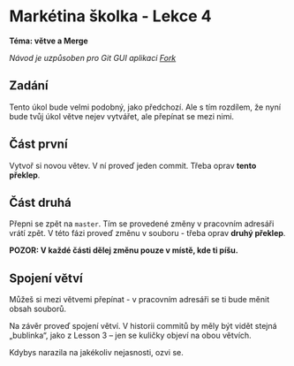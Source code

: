 # Markétina školka - Lekce 4
**Téma: větve a Merge**

_Návod je uzpůsoben pro Git GUI aplikaci [Fork](https://git-fork.com/)_

## Zadání
Tento úkol bude velmi podobný, jako předchozí. Ale s tím rozdílem, že nyní bude
tvůj úkol větve nejev vytvářet, ale přepínat se mezi nimi.

## Část první
Vytvoř si novou větev. V ní proveď jeden commit. Třeba oprav **tento překlep**.


## Část druhá
Přepni se zpět na `master`. Tím se provedené změny v pracovním adresáři vrátí
zpět. V této fázi proveď změnu v souboru - třeba oprav **druhý překlep**.

**POZOR: V každé části dělej změnu pouze v místě, kde ti píšu.**

## Spojení větví
Můžeš si mezi větvemi přepínat - v pracovním adresáři se ti bude měnit obsah
souborů.

Na závěr proveď spojení větví. V historii commitů by měly být vidět stejná 
„bublinka“, jako z Lesson 3 – jen se kuličky objeví na obou větvích. 

Kdybys narazila na jakékoliv nejasnosti, ozvi se.